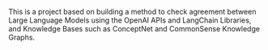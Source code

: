This is a project based on building a method to check agreement between Large Language Models using the OpenAI APIs and LangChain Libraries, and Knowledge Bases such as ConceptNet and CommonSense Knowledge Graphs.
